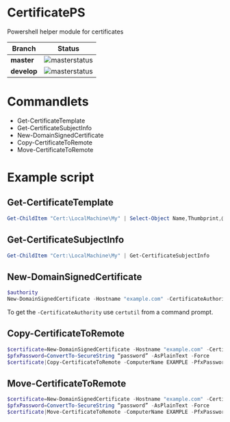 # CertificatePS
Powershell helper module for certificates

| Branch | Status
| ---------- | ---------
| **master** | ![masterstatus](https://asarafian.visualstudio.com/DefaultCollection/_apis/public/build/definitions/9411077a-da68-4370-9d62-7fa8ec77dfa9/12/badge)
| **develop** | ![masterstatus](https://asarafian.visualstudio.com/DefaultCollection/_apis/public/build/definitions/9411077a-da68-4370-9d62-7fa8ec77dfa9/11/badge)

# Commandlets

- Get-CertificateTemplate
- Get-CertificateSubjectInfo
- New-DomainSignedCertificate
- Copy-CertificateToRemote
- Move-CertificateToRemote

# Example script

## Get-CertificateTemplate

```powershell
Get-ChildItem "Cert:\LocalMachine\My" | Select-Object Name,Thumbprint,@{Name="Template";Expression={Get-CertificateTemplate $_}}
```

## Get-CertificateSubjectInfo

```powershell
Get-ChildItem "Cert:\LocalMachine\My" | Get-CertificateSubjectInfo
```

## New-DomainSignedCertificate

```powershell
$authority
New-DomainSignedCertificate -Hostname "example.com" -CertificateAuthority ""
```

To get the `-CertificateAuthority` use `certutil` from a command prompt.

## Copy-CertificateToRemote

```powershell
$certificate=New-DomainSignedCertificate -Hostname "example.com" -CertificateAuthority ""
$pfxPassword=ConvertTo-SecureString “password” -AsPlainText -Force
$certificate|Copy-CertificateToRemote -ComputerName EXAMPLE -PfxPassword $pfxPassword -MoveChain
```

## Move-CertificateToRemote

```powershell
$certificate=New-DomainSignedCertificate -Hostname "example.com" -CertificateAuthority ""
$pfxPassword=ConvertTo-SecureString “password” -AsPlainText -Force
$certificate|Move-CertificateToRemote -ComputerName EXAMPLE -PfxPassword $pfxPassword -MoveChain
```
